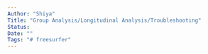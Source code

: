 ```yaml
---
Author: "Shiya"
Title: "Group Analysis/Longitudinal Analysis/Troubleshooting"
Status: 
Date: ""
Tags: "# freesurfer"
---
```


